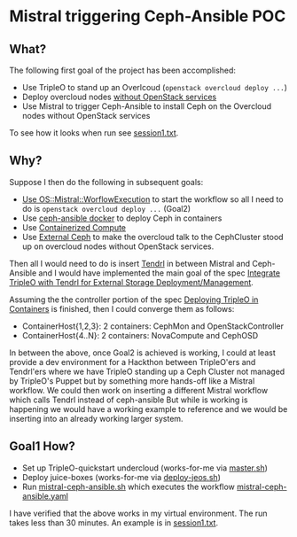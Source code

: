 Mistral triggering Ceph-Ansible POC
===================================

What?
-----

The following first goal of the project has been accomplished: 

- Use TripleO to stand up an Overlcoud (`openstack overcloud deploy ...`)
- Deploy overcloud nodes [without OpenStack services](https://github.com/fultonj/oooq/commit/2e2635f8cae347013737a89341b2cca24b68c28c)
- Use Mistral to trigger Ceph-Ansible to install Ceph on the Overcloud nodes without OpenStack services

To see how it looks when run see [session1.txt](https://github.com/fultonj/mistral/blob/master/mistral-ceph-ansible/session1.txt).

Why? 
----

Suppose I then do the following in subsequent goals: 

- [Use OS::Mistral::WorflowExecution](https://review.openstack.org/#/c/267770) to start the workflow so all I need to do is `openstack overcloud deploy ...` (Goal2)
- Use [ceph-ansible docker](https://github.com/ceph/ceph-ansible/tree/master/roles/ceph-docker-common) to deploy Ceph in containers
- Use [Containerized Compute](https://access.redhat.com/documentation/en/red-hat-openstack-platform/10/single/advanced-overcloud-customization/#sect-Configuring_Containerized_Compute_Nodes)
- Use [External Ceph](https://access.redhat.com/documentation/en/red-hat-openstack-platform/10/single/red-hat-ceph-storage-for-the-overcloud#integration) to make the overcloud talk to the CephCluster stood up on overcloud nodes without OpenStack services.

Then all I would need to do is insert [Tendrl](https://github.com/tendrl/) in between Mistral and Ceph-Ansible and I would have implemented the main goal of the spec [Integrate TripleO with Tendrl for External Storage Deployment/Management](https://review.openstack.org/#/c/387631).

Assuming the the controller portion of the spec [Deploying TripleO in Containers](https://specs.openstack.org/openstack/tripleo-specs/specs/ocata/containerize-tripleo-overcloud.html)
 is finished, then I could converge them as follows:
 
- ContainerHost{1,2,3}: 2 containers: CephMon and OpenStackController
- ContainerHost{4..N}: 2 containers: NovaCompute and CephOSD

In between the above, once Goal2 is achieved is working, I could at
least provide a dev environment for a Hackthon between TripleO'ers and
Tendrl'ers where we have TripleO standing up a Ceph Cluster not
managed by TripleO's Puppet but by something more hands-off
like a Mistral workflow. We could then work on inserting a different 
Mistral workflow which calls Tendrl instead of ceph-ansible But while 
is working is happening we would have a working example to reference
and we would be inserting into an already working larger system.

Goal1 How?
----------

- Set up TripleO-quickstart undercloud (works-for-me via [master.sh](https://github.com/fultonj/oooq/blob/master/master.sh))
- Deploy juice-boxes (works-for-me via [deploy-jeos.sh](https://github.com/fultonj/oooq/blob/master/deploy-jeos.sh))
- Run [mistral-ceph-ansible.sh](https://github.com/fultonj/mistral/blob/master/mistral-ceph-ansible/mistral-ceph-ansible.sh) which executes the workflow [mistral-ceph-ansible.yaml](https://github.com/fultonj/mistral/blob/master/mistral-ceph-ansible/mistral-ceph-ansible.yaml)

I have verified that the above works in my virtual environment. The
run takes less than 30 minutes. An example is in [session1.txt](https://github.com/fultonj/mistral/blob/master/mistral-ceph-ansible/session1.txt).

